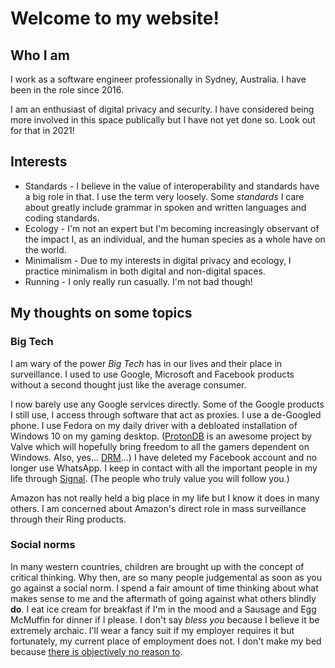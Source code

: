 # Welcome to my website!

## Who I am
I work as a software engineer professionally in Sydney, Australia. I have been in the role since 2016.

I am an enthusiast of digital privacy and security. I have considered being more involved in this space publically but I have not yet done so. Look out for that in 2021!

## Interests
* Standards - I believe in the value of interoperability and standards have a big role in that. I use the term very loosely. Some *standards* I care about greatly include grammar in spoken and written languages and coding standards.
* Ecology - I'm not an expert but I'm becoming increasingly observant of the impact I, as an individual, and the human species as a whole have on the world.
* Minimalism - Due to my interests in digital privacy and ecology, I practice minimalism in both digital and non-digital spaces.
* Running - I only really run casually. I'm not bad though!

## My thoughts on some topics

### Big Tech
I am wary of the power *Big Tech* has in our lives and their place in surveillance. I used to use Google, Microsoft and Facebook products without a second thought just like the average consumer.

I now barely use any Google services directly. Some of the Google products I still use, I access through software that act as proxies. I use a de-Googled phone. I use Fedora on my daily driver with a debloated installation of Windows 10 on my gaming desktop. ([ProtonDB](https://www.protondb.com/) is an awesome project by Valve which will hopefully bring freedom to all the gamers dependent on Windows. Also, yes... [DRM](https://www.fckdrm.com/)...) I have deleted my Facebook account and no longer use WhatsApp. I keep in contact with all the important people in my life through [Signal](https://signal.org/). (The people who truly value you will follow you.)

Amazon has not really held a big place in my life but I know it does in many others. I am concerned about Amazon's direct role in mass surveillance through their Ring products.

### Social norms
In many western countries, children are brought up with the concept of critical thinking. Why then, are so many people judgemental as soon as you go against a social norm. I spend a fair amount of time thinking about what makes sense to me and the aftermath of going against what others blindly **do**. I eat ice cream for breakfast if I'm in the mood and a Sausage and Egg McMuffin for dinner if I please. I don't say *bless you* because I believe it be extremely archaic. I'll wear a fancy suit if my employer requires it but fortunately, my current place of employment does not. I don't make my bed because [there is objectively no reason to](https://www.lifehack.org/317021/scientists-tell-you-why-making-your-bed-disgusting-and-bad-for-your-health).
